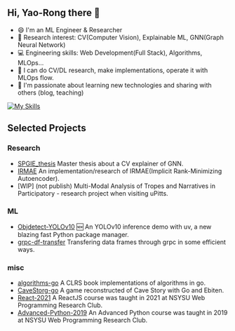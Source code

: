 ## Hi, Yao-Rong there 👋

- 😄 I'm an ML Engineer & Researcher
- 📖 Research interest: CV(Computer Vision), Explainable ML, GNN(Graph Neural Network)
- 💻 Engineering skills: Web Development(Full Stack), Algorithms, MLOps...
- 🧰 I can do CV/DL research, make implementations, operate it with MLOps flow.
- 💬 I'm passionate about learning new technologies and sharing with others (blog, teaching)

[![My Skills](https://skillicons.dev/icons?i=pytorch,sklearn,flask,fastapi,react,docker,kubernetes,linux,go,py,js)](https://skillicons.dev)

## Selected Projects
### Research
- [SPGIE_thesis](https://github.com/DragonChen-TW/SPGIE_thesis) Master thesis about a CV explainer of GNN.
- [IRMAE](https://github.com/DragonChen-TW/PyTorch-AutoEncoder/tree/master/irmae) An implementation/research of IRMAE(Implicit Rank-Minimizing Autoencoder).
- [WIP] (not publish) Multi-Modal Analysis of Tropes and Narratives in Participatory - research project when visiting uPitts.

### ML
- [Objdetect-YOLOv10](https://github.com/DragonChen-TW/objdetect-yolov10) 🆕  An YOLOv10 inference demo with uv, a new blazing fast Python package manager.
- [grpc-df-transfer](https://github.com/DragonChen-TW/grpc-df-transfer) Transfering data frames through grpc in some efficient ways.

### misc
- [algorithms-go](https://github.com/DragonChen-TW/algorithms-go) A CLRS book implementations of algorithms in go.
- [CaveStorg-go](https://github.com/DragonChen-TW/CaveStory-go) A game reconstructed of Cave Story with Go and Ebiten.
- [React-2021](https://github.com/DragonChen-TW/JS-React_2021) A ReactJS course was taught in 2021 at NSYSU Web Programming Research Club.
- [Advanced-Python-2019](https://github.com/DragonChen-TW/AdvancedPython_2019) An Advanced Python course was taught in 2019 at NSYSU Web Programming Research Club.
